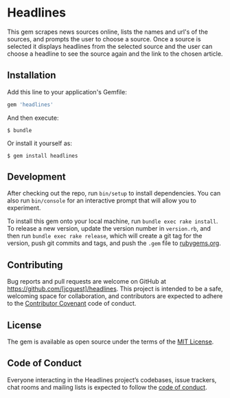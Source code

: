# Headlines

This gem scrapes news sources online, lists the names and url's of the sources, and prompts the user to choose a source. Once a source is selected it displays headlines from the selected source and the user can choose a headline to see the source again and the link to the chosen article. 

## Installation

Add this line to your application's Gemfile:

```ruby
gem 'headlines'
```

And then execute:

    $ bundle

Or install it yourself as:

    $ gem install headlines

## Development

After checking out the repo, run `bin/setup` to install dependencies. You can also run `bin/console` for an interactive prompt that will allow you to experiment.

To install this gem onto your local machine, run `bundle exec rake install`. To release a new version, update the version number in `version.rb`, and then run `bundle exec rake release`, which will create a git tag for the version, push git commits and tags, and push the `.gem` file to [rubygems.org](https://rubygems.org).

## Contributing

Bug reports and pull requests are welcome on GitHub at https://github.com/[jcguest]/headlines. This project is intended to be a safe, welcoming space for collaboration, and contributors are expected to adhere to the [Contributor Covenant](http://contributor-covenant.org) code of conduct.

## License

The gem is available as open source under the terms of the [MIT License](https://opensource.org/licenses/MIT).

## Code of Conduct

Everyone interacting in the Headlines project’s codebases, issue trackers, chat rooms and mailing lists is expected to follow the [code of conduct](https://github.com/[USERNAME]/headlines/blob/master/CODE_OF_CONDUCT.md).
